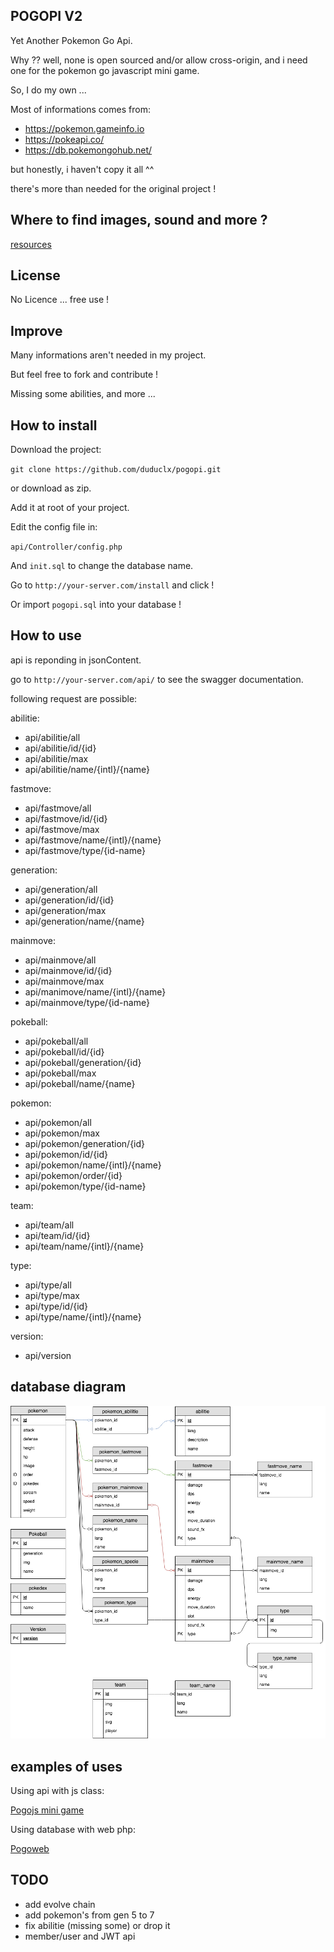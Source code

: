 ## POGOPI V2

Yet Another Pokemon Go Api.

Why ??
well, none is open sourced and/or allow cross-origin, and i need one for
the pokemon go javascript mini game.

So, I do my own ...

Most of informations comes from:
- https://pokemon.gameinfo.io
- https://pokeapi.co/
- https://db.pokemongohub.net/

but honestly, i haven't copy it all ^^

there's more than needed for the original project !

## Where to find images, sound and more ?

[resources](https://drive.google.com/open?id=1yUNuqhACrMinaOeew9dz4uegWW-sYgwg)

## License

No Licence ... free use !

## Improve

Many informations aren't needed in my project.

But feel free to fork and contribute !

Missing some abilities, and more ...

## How to install

Download the project:

`git clone https://github.com/duduclx/pogopi.git`

or download as zip.

Add it at root of your project.

Edit the config file in:
 
 `api/Controller/config.php`
 
And `init.sql` to change the database name. 
 
Go to `http://your-server.com/install`
and click !

Or import `pogopi.sql` into your database !


## How to use

api is reponding in jsonContent.

go to `http://your-server.com/api/`
to see the swagger documentation.

following request are possible:

abilitie:
 - api/abilitie/all
 - api/abilitie/id/{id}
 - api/abilitie/max
 - api/abilitie/name/{intl}/{name}

fastmove:
 - api/fastmove/all
 - api/fastmove/id/{id}
 - api/fastmove/max
 - api/fastmove/name/{intl}/{name}
 - api/fastmove/type/{id-name}

generation:
 - api/generation/all
 - api/generation/id/{id}
 - api/generation/max
 - api/generation/name/{name}
 
mainmove:
 - api/mainmove/all
 - api/mainmove/id/{id}
 - api/mainmove/max
 - api/manimove/name/{intl}/{name}
 - api/mainmove/type/{id-name}
 
pokeball:
 - api/pokeball/all
 - api/pokeball/id/{id}
 - api/pokeball/generation/{id}
 - api/pokeball/max
 - api/pokeball/name/{name}
 
pokemon:
 - api/pokemon/all
 - api/pokemon/max
 - api/pokemon/generation/{id}
 - api/pokemon/id/{id}
 - api/pokemon/name/{intl}/{name}
 - api/pokemon/order/{id}
 - api/pokemon/type/{id-name} 

team:
 - api/team/all
 - api/team/id/{id}
 - api/team/name/{intl}/{name}
 
type:
 - api/type/all
 - api/type/max
 - api/type/id/{id}
 - api/type/name/{intl}/{name}
 
version:
 - api/version
 
## database diagram

![database](install/docs/Database_Diagram.png)
 
## examples of uses

Using api with js class:

[Pogojs mini game](https://github.com/duduclx/pogojs)

Using database with web php:

[Pogoweb](https://github.com/duduclx/pogoweb)

## TODO
 
 - add evolve chain
 - add pokemon's from gen 5 to 7
 - fix abilitie (missing some) or drop it
 - member/user and JWT api
